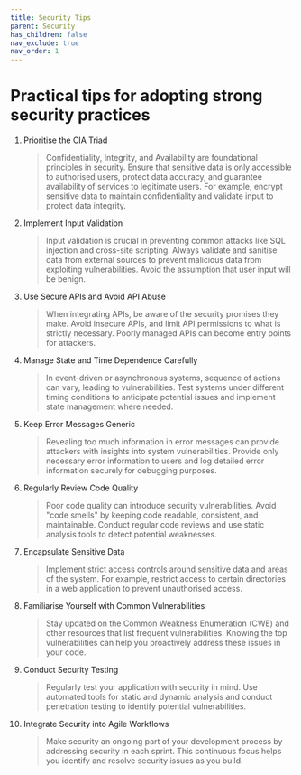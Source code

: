 ```yaml
---
title: Security Tips
parent: Security
has_children: false
nav_exclude: true
nav_order: 1
---
```


# Practical tips for adopting strong security practices

1. Prioritise the CIA Triad

    > Confidentiality, Integrity, and Availability are foundational principles in security. Ensure that 
    > sensitive data is only accessible to authorised users, protect data accuracy, and guarantee 
    > availability of services to legitimate users. For example, encrypt sensitive data to maintain 
    > confidentiality and validate input to protect data integrity.

2. Implement Input Validation

    > Input validation is crucial in preventing common attacks like SQL injection and cross-site 
    > scripting. Always validate and sanitise data from external sources to prevent malicious data from 
    > exploiting vulnerabilities. Avoid the assumption that user input will be benign.

3. Use Secure APIs and Avoid API Abuse

    > When integrating APIs, be aware of the security promises they make. Avoid insecure APIs, and limit 
    > API permissions to what is strictly necessary. Poorly managed APIs can become entry points for attackers.

4. Manage State and Time Dependence Carefully

    > In event-driven or asynchronous systems, sequence of actions can vary, leading to vulnerabilities. 
    > Test systems under different timing conditions to anticipate potential issues and implement state 
    > management where needed.

5. Keep Error Messages Generic

    > Revealing too much information in error messages can provide attackers with insights into system 
    > vulnerabilities. Provide only necessary error information to users and log detailed error 
    > information securely for debugging purposes.

6. Regularly Review Code Quality

    > Poor code quality can introduce security vulnerabilities. Avoid "code smells" by keeping code 
    > readable, consistent, and maintainable. Conduct regular code reviews and use static analysis tools 
    > to detect potential weaknesses.

7. Encapsulate Sensitive Data

    > Implement strict access controls around sensitive data and areas of the system. For example, 
    > restrict access to certain directories in a web application to prevent unauthorised access.

8. Familiarise Yourself with Common Vulnerabilities

    > Stay updated on the Common Weakness Enumeration (CWE) and other resources that list frequent 
    > vulnerabilities. Knowing the top vulnerabilities can help you proactively address these issues in 
    > your code.

9. Conduct Security Testing

    > Regularly test your application with security in mind. Use automated tools for static and dynamic 
    > analysis and conduct penetration testing to identify potential vulnerabilities.

10. Integrate Security into Agile Workflows

    > Make security an ongoing part of your development process by addressing security in each sprint. 
    > This continuous focus helps you identify and resolve security issues as you build.

